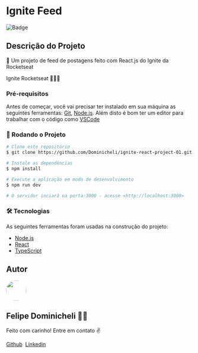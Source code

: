 # Ignite Feed

![Badge](https://img.shields.io/badge/Dominicheli-IgniteFeed-brightgreen)

## Descrição do Projeto

<p>📰 Um projeto de feed de postagens feito com React.js do Ignite da Rocketseat</p>

<p>Ignite Rocketseat 🚀🚀🚀</p>

### Pré-requisitos

Antes de começar, você vai precisar ter instalado em sua máquina as seguintes ferramentas:
[Git](https://git-scm.com), [Node.js](https://nodejs.org/en/).
Além disto é bom ter um editor para trabalhar com o código como [VSCode](https://code.visualstudio.com/)

### 🎲 Rodando o Projeto

```bash
# Clone este repositório
$ git clone https://github.com/Dominicheli/ignite-react-project-01.git

# Instale as dependências
$ npm install

# Execute a aplicação em modo de desenvolvimento
$ npm run dev

# O servidor inciará na porta:3000 - acesse <http://localhost:3000>
```

### 🛠 Tecnologias

As seguintes ferramentas foram usadas na construção do projeto:

- [Node.js](https://nodejs.org/en/)
- [React](https://pt-br.reactjs.org/)
- [TypeScript](https://www.typescriptlang.org/)

## Autor

<img src="https://github.com/Dominicheli.png" style="width:54px; height:54px; border-radius:25px" />
<h2>Felipe Dominicheli 🧑‍💻</h2>
<p>Feito com carinho! Entre em contato ✌</p>
<div style="display: flex; gap: 8px">
<a href="https://github.com/Dominicheli" target="_blank">Github</a>
<a href="https://www.linkedin.com/in/felipe-dominicheli-264499130/" target="_blank">Linkedin</a>
</div>
